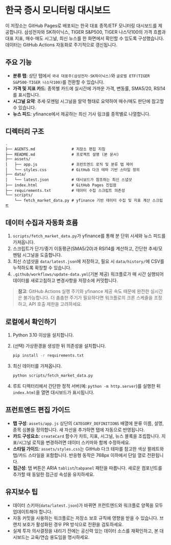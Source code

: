 # 한국 증시 모니터링 대시보드

이 저장소는 GitHub Pages로 배포되는 한국 대표 종목/ETF 모니터링 대시보드를 제공합니다. 삼성전자와 SK하이닉스, TIGER S&P500, TIGER 나스닥100의 가격 흐름과 대표 지표, 매수·매도 시그널, 최신 뉴스를 한 화면에서 확인할 수 있도록 구성했습니다. 데이터는 GitHub Actions 자동화로 주기적으로 갱신됩니다.

## 주요 기능

- **분류 탭**: 상단 탭에서 `국내 대표주(삼성전자·SK하이닉스)`와 `글로벌 ETF(TIGER S&P500·TIGER 나스닥100)`를 전환할 수 있습니다.
- **가격 및 지표 카드**: 종목별 카드에 실시간에 가까운 가격, 변동률, SMA5/20, RSI14를 표시합니다.
- **시그널 요약**: 추세·모멘텀 시그널을 알약 형태로 요약하여 매수/매도 판단에 참고할 수 있습니다.
- **뉴스 피드**: yfinance에서 제공하는 최신 기사 링크를 종목별로 나열합니다.

## 디렉터리 구조

```text
.
├── AGENTS.md                # 저장소 편집 지침
├── README.md                # 프로젝트 설명 (본 문서)
├── assets/
│   ├── app.js               # 프런트엔드 로직 및 분류 탭 제어
│   └── styles.css           # GitHub 다크 테마 기반 스타일 정의
├── data/
│   └── latest.json          # 대시보드가 참조하는 최신 스냅샷
├── index.html               # GitHub Pages 진입점
├── requirements.txt         # 데이터 수집 스크립트 의존성
└── scripts/
    └── fetch_market_data.py # yfinance 기반 데이터 수집 및 지표 계산 스크립트
```

## 데이터 수집과 자동화 흐름

1. `scripts/fetch_market_data.py`가 yfinance를 통해 분 단위 시세와 뉴스 피드를 가져옵니다.
2. 스크립트가 단기/중기 이동평균(SMA5/20)과 RSI14를 계산하고, 간단한 추세/모멘텀 시그널을 도출합니다.
3. 최신 스냅샷을 `data/latest.json`에 저장하고, 필요 시 `data/history/`에 CSV를 누적하도록 확장할 수 있습니다.
4. `.github/workflows/update-data.yml`(기본 제공) 워크플로가 매 시간 실행되어 데이터를 새로고침하고 변경사항을 저장소에 커밋합니다.

> **참고**: GitHub Actions 실행 주기와 yfinance 제공 속도 때문에 완전한 실시간은 불가능합니다. 더 촘촘한 주기가 필요하다면 워크플로의 크론 스케줄을 조정하고, API 호출 제한을 고려하세요.

## 로컬에서 확인하기

1. Python 3.10 이상을 설치합니다.
2. (선택) 가상환경을 생성한 뒤 의존성을 설치합니다.

   ```bash
   pip install -r requirements.txt
   ```

3. 최신 데이터를 가져옵니다.

   ```bash
   python scripts/fetch_market_data.py
   ```

4. 루트 디렉터리에서 간단한 정적 서버(예: `python -m http.server`)를 실행한 뒤 `index.html`을 열면 대시보드가 표시됩니다.

## 프런트엔드 편집 가이드

- **탭 구성**: `assets/app.js` 상단의 `CATEGORY_DEFINITIONS` 배열에 분류 이름, 설명, 종목 심볼을 정의합니다. 새 자산을 추가하면 탭에 자동으로 반영됩니다.
- **카드 구성요소**: `createCard` 함수가 차트, 지표, 시그널, 뉴스 블록을 조립합니다. 지표/시그널 로직을 변경하려면 데이터 스키마와 함께 수정하세요.
- **스타일 가이드**: `assets/styles.css`는 GitHub 다크 테마를 참고한 색상 팔레트와 탭/카드 스타일을 포함합니다. 반응형 동작은 768px 이하에서 단일 열로 전환됩니다.
- **접근성**: 탭 버튼은 ARIA `tablist`/`tabpanel` 패턴을 따릅니다. 새로운 컴포넌트를 추가할 때 동일한 접근성 속성을 유지하세요.

## 유지보수 팁

- 데이터 스키마(`data/latest.json`)가 바뀌면 프런트엔드와 워크플로 양쪽을 모두 업데이트해야 합니다.
- 자동 커밋을 사용하는 워크플로는 저장소 보호 규칙에 영향을 받을 수 있습니다. 브랜치 보호가 활성화된 경우 PR 방식으로 전환을 검토하세요.
- 실제 투자 의사결정을 내리기 전에는 공신력 있는 데이터 소스를 재확인하고, 본 대시보드는 교육/연습 용도임을 명시하세요.
